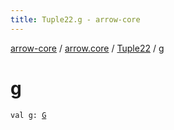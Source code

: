 ```yaml
---
title: Tuple22.g - arrow-core
---
```


[arrow-core](../../index.html) / [arrow.core](../index.html) / [Tuple22](index.html) / [g](./g.html)

# g

`val g: `[`G`](index.html#G)